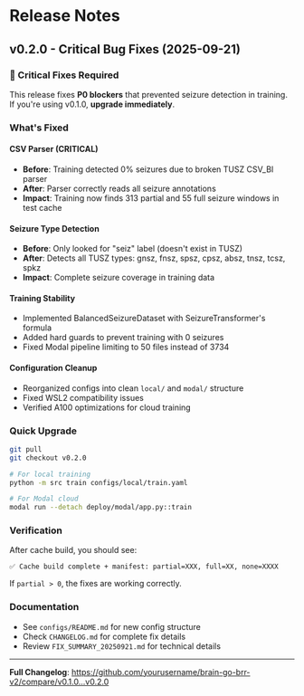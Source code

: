 # Release Notes

## v0.2.0 - Critical Bug Fixes (2025-09-21)

### 🚨 Critical Fixes Required

This release fixes **P0 blockers** that prevented seizure detection in training. If you're using v0.1.0, **upgrade immediately**.

### What's Fixed

#### CSV Parser (CRITICAL)
- **Before**: Training detected 0% seizures due to broken TUSZ CSV_BI parser
- **After**: Parser correctly reads all seizure annotations
- **Impact**: Training now finds 313 partial and 55 full seizure windows in test cache

#### Seizure Type Detection
- **Before**: Only looked for "seiz" label (doesn't exist in TUSZ)
- **After**: Detects all TUSZ types: gnsz, fnsz, spsz, cpsz, absz, tnsz, tcsz, spkz
- **Impact**: Complete seizure coverage in training data

#### Training Stability
- Implemented BalancedSeizureDataset with SeizureTransformer's formula
- Added hard guards to prevent training with 0 seizures
- Fixed Modal pipeline limiting to 50 files instead of 3734

#### Configuration Cleanup
- Reorganized configs into clean `local/` and `modal/` structure
- Fixed WSL2 compatibility issues
- Verified A100 optimizations for cloud training

### Quick Upgrade

```bash
git pull
git checkout v0.2.0

# For local training
python -m src train configs/local/train.yaml

# For Modal cloud
modal run --detach deploy/modal/app.py::train
```

### Verification

After cache build, you should see:
```
✅ Cache build complete + manifest: partial=XXX, full=XX, none=XXXX
```

If `partial > 0`, the fixes are working correctly.

### Documentation

- See `configs/README.md` for new config structure
- Check `CHANGELOG.md` for complete fix details
- Review `FIX_SUMMARY_20250921.md` for technical details

---

**Full Changelog**: https://github.com/yourusername/brain-go-brr-v2/compare/v0.1.0...v0.2.0
